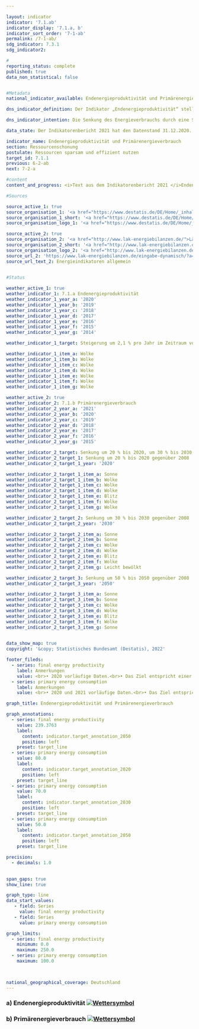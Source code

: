 ```yaml
---

layout: indicator    
indicator: '7.1.ab'    
indicator_display: '7.1.a, b'    
indicator_sort_order: '7-1-ab'    
permalink: /7-1-ab/    
sdg_indicator: 7.3.1    
sdg_indicator2:     

#
reporting_status: complete    
published: true    
data_non_statistical: false    


#Metadata    
national_indicator_available: Endenergieproduktivität und Primärenergieverbrauch    

dns_indicator_definition: Der Indikator „Endenergieproduktivität“ stellt die Entwicklung der Wertschöpfung je eingesetzter Einheit Endenergie dar. Der Begriff „Endenergie“ bezieht sich dabei auf den Teil der Energie, der energetisch als thermische oder elektrische Energie zur Herstellung von Gütern oder zur Nutzung in den privaten Haushalten zur Verfügung steht.<br><br>Der Indikator „Primärenergieverbrauch“ gibt an, wie viel Energie in einem Land einerseits in den Energiesektoren zur Umwandlung, sowie andererseits in der Produktion, den privaten Haushalten und im Verkehr verbraucht wurde.    

dns_indicator_intention: Die Senkung des Energieverbrauchs durch eine Steigerung der Energieeffizienz ist neben dem Ausbau erneuerbarer Energien die zweite tragende Säule der Energiewende. Ziel ist es mit möglichst wenig Energie, viel wirtschaftliche Leistung zu erreichen. Energieeinsparung schont Klima und Umwelt, trägt zur Verbesserung der Versorgungssicherheit und zur Wettbewerbsfähigkeit der Industrie bei.<br>Dem Energiekonzept der Bundesregierung zufolge soll die Endenergieproduktivität in den Jahren 2008 bis 2050 jährlich um 2,1&nbsp;% erhöht werden. Gleichzeitig soll sich der Primärenergieverbrauch bis 2020 um 20&nbsp;%, bis 2030 um 30&nbsp;% und bis 2050 um 50&nbsp;% gegenüber dem Jahr 2008 verringern.    

data_state: Der Indikatorenbericht 2021 hat den Datenstand 31.12.2020. Die Daten auf der DNS-Online Plattform werden regelmäßig aktualisiert, sodass online aktuellere Daten verfügbar sein können als im Indikatorenbericht 2021 veröffentlicht.    

indicator_name: Endenergieproduktivität und Primärenergieverbrauch    
section: Ressourcenschonung    
postulate: Ressourcen sparsam und effizient nutzen    
target_id: 7.1.1    
previous: 6-2-ab    
next: 7-2-a    

#content     
content_and_progress: <i>Text aus dem Indikatorenbericht 2021 </i>Endenergie- und Primärenergieverbrauch sind direkt miteinander verbunden. Der Endenergieverbrauch ergibt sich aus dem Primärenergieverbrauch abzüglich der Summe aus Umwandlungs-, Fackel- und Leitungsverlusten sowie der statistischen Differenz.<br>Der Primärenergieverbrauch ist die Summe aus den im Inland gewonnenen Primärenergieträgern, Vorratsentnahmen und sämtlichen importierten Energieträgern abzüglich der Bevorratung, Energieexporte und Hochseebunkerungen. Wesentliche Grundlage für die Berechnung des Energieverbrauchs sind die Daten der Energiebilanzen der Arbeitsgemeinschaft Energiebilanzen (AGEB), welche um Daten aus weiteren Quellen ergänzt werden.<br>Die Endenergieproduktivität gibt an, wie hoch die Wertschöpfung je eingesetzter Einheit Endenergie ist. Sie stellt ein Maß für die Energieeffizienz bei der Herstellung von Gütern und im Energieeinsatz der privaten Haushalte dar. Einschätzungen zur Energieeffizienz in den Umwandlungsbereichen (Wirkungsgrad der Kraftwerke) oder in der Energieübertragung und -speicherung (Beseitigung von Leckagen, bessere Wärmedämmung usw.) lassen sich anhand des Indikators jedoch nicht direkt ableiten.<br>Die Endenergieproduktivität hat sich nach vorläufigen Ergebnissen im Zeitraum 2008 bis 2019 um 15,4&nbsp;% erhöht, was einem durchschnittlichen jährlichen Anstieg von rund 1,4&nbsp;% entspricht. Somit wird das Ziel eines jährlichen Anstieges von durchschnittlich 2,1&nbsp;% bis 2050 zum jetzigen Zeitpunkt noch nicht erreicht. Gegenüber dem Vorjahr ist die Energieproduktivität im Jahr 2019 um 0,6 Prozentpunkte gesunken.<br>Der Primärenergieverbrauch ist im Jahr 2019 gegenüber dem Vorjahr gesunken. Im gesamten Zeitraum von 2008 bis 2019 wurde der Primärenergieverbrauch nach vorläufigen Ergebnissen um 11,1&nbsp;% reduziert. Bei gleichbleibender Entwicklung wie in den vergangenen Jahren würde der Zielwert im Jahr 2020 somit nicht erreicht.    

#Sources    

source_active_1: true
source_organisation_1: '<a href="https://www.destatis.de/DE/Home/_inhalt.html">Statistisches Bundesamt</a>'
source_organisation_1_short: '<a href="https://www.destatis.de/DE/Home/_inhalt.html">Statistisches Bundesamt (Destatis)</a>'
source_organisation_logo_1: '<a href="https://www.destatis.de/DE/Home/_inhalt.html"><img src="https://g205sdgs.github.io/sdg-indicators/public/logos/destatis.png" alt="Statistisches Bundesamt" title=" Klicken Sie hier um zur Homepage der Organisation Statistisches Bundesamt zu gelangen." style="height:60px; width:148px; border: transparent"/></a>'

source_active_2: true
source_organisation_2: '<a href="http://www.lak-energiebilanzen.de/">Länderarbeitskreis Energiebilanzen</a>'
source_organisation_2_short: '<a href="http://www.lak-energiebilanzen.de/">Länderarbeitskreis (LAK) Energiebilanzen</a>'
source_organisation_logo_2: '<a href="http://www.lak-energiebilanzen.de/"><img src="https://g205sdgs.github.io/sdg-indicators/public/logos/lakeb.png" alt="Länderarbeitskreis Energiebilanzen" title=" Klicken Sie hier um zur Homepage der Organisation Länderarbeitskreis Energiebilanzen zu gelangen." style="height:60px; width:148px; border: transparent"/></a>'
source_url_2: 'https://www.lak-energiebilanzen.de/eingabe-dynamisch/?a=i100'
source_url_text_2: Energieindikatoren allgemein
    

#Status    

weather_active_1: true
weather_indicator_1: 7.1.a Endenergieproduktivität
weather_indicator_1_year_a: '2020'
weather_indicator_1_year_b: '2019'
weather_indicator_1_year_c: '2018'
weather_indicator_1_year_d: '2017'
weather_indicator_1_year_e: '2016'
weather_indicator_1_year_f: '2015'
weather_indicator_1_year_g: '2014'

weather_indicator_1_target: Steigerung um 2,1 % pro Jahr im Zeitraum von 2008 – 2050

weather_indicator_1_item_a: Wolke
weather_indicator_1_item_b: Wolke
weather_indicator_1_item_c: Wolke
weather_indicator_1_item_d: Wolke
weather_indicator_1_item_e: Wolke
weather_indicator_1_item_f: Wolke
weather_indicator_1_item_g: Wolke

weather_active_2: true
weather_indicator_2: 7.1.b Primärenergieverbrauch
weather_indicator_2_year_a: '2021'
weather_indicator_2_year_b: '2020'
weather_indicator_2_year_c: '2019'
weather_indicator_2_year_d: '2018'
weather_indicator_2_year_e: '2017'
weather_indicator_2_year_f: '2016'
weather_indicator_2_year_g: '2015'

weather_indicator_2_target: Senkung um 20 % bis 2020, um 30 % bis 2030 und um 50 % bis 2050 jeweils gegenüber 2008
weather_indicator_2_target_1: Senkung um 20 % bis 2020 gegenüber 2008
weather_indicator_2_target_1_year: '2020'

weather_indicator_2_target_1_item_a: Sonne
weather_indicator_2_target_1_item_b: Wolke
weather_indicator_2_target_1_item_c: Wolke
weather_indicator_2_target_1_item_d: Wolke
weather_indicator_2_target_1_item_e: Blitz
weather_indicator_2_target_1_item_f: Wolke
weather_indicator_2_target_1_item_g: Wolke

weather_indicator_2_target_2: Senkung um 30 % bis 2030 gegenüber 2008
weather_indicator_2_target_2_year: '2030'

weather_indicator_2_target_2_item_a: Sonne
weather_indicator_2_target_2_item_b: Sonne
weather_indicator_2_target_2_item_c: Wolke
weather_indicator_2_target_2_item_d: Wolke
weather_indicator_2_target_2_item_e: Blitz
weather_indicator_2_target_2_item_f: Wolke
weather_indicator_2_target_2_item_g: Leicht bewölkt

weather_indicator_2_target_3: Senkung um 50 % bis 2050 gegenüber 2008
weather_indicator_2_target_3_year: '2050'

weather_indicator_2_target_3_item_a: Sonne
weather_indicator_2_target_3_item_b: Sonne
weather_indicator_2_target_3_item_c: Wolke
weather_indicator_2_target_3_item_d: Wolke
weather_indicator_2_target_3_item_e: Blitz
weather_indicator_2_target_3_item_f: Wolke
weather_indicator_2_target_3_item_g: Sonne
    

data_show_map: true    
copyright: '&copy; Statistisches Bundesamt (Destatis), 2022'    

footer_fileds:
  - series: final energy productivity
    label: Anmerkungen
    value: <br>• 2020 vorläufige Daten.<br>• Das Ziel entspricht einer Steigerung der Endenergieproduktivität um jährlich 2,1% gegenüber 2008 bis 2050 (Energiekonzept der Bundesregierung).
  - series: primary energy consumption
    label: Anmerkungen
    value: <br>• 2020 und 2021 vorläufige Daten.<br>• Das Ziel entspricht einer Senkung des Primärenergieverbrauchs um 20&nbsp;% gegenüber 2008 bis 2020, um 30&nbsp;% bis 2030 bzw. um 50&nbsp;% gegenüber 2008 bis 2050 (Energiekonzept der Bundesregierung).    

graph_title: Endenergieproduktivität und Primärenergieverbrauch    

graph_annotations:
  - series: final energy productivity
    value: 239.3763
    label:
      content: indicator.target_annotation_2050
      position: left
    preset: target_line
  - series: primary energy consumption
    value: 80.0
    label:
      content: indicator.target_annotation_2020
      position: left
    preset: target_line
  - series: primary energy consumption
    value: 70.0
    label:
      content: indicator.target_annotation_2030
      position: left
    preset: target_line
  - series: primary energy consumption
    value: 50.0
    label:
      content: indicator.target_annotation_2050
      position: left
    preset: target_line    

precision: 
  - decimals: 1.0
        

span_gaps: true    
show_line: true    

graph_type: line    
data_start_values: 
   - field: Series
     value: final energy productivity
   - field: Series
     value: primary energy consumption    

graph_limits: 
  - series: final energy productivity
    minimum: 0.0
    maximum: 250.0
  - series: primary energy consumption
    maximum: 100.0    

        

national_geographical_coverage: Deutschland    
---
```



<div>
  <div class="my-header">
    <h3>a) Endenergieproduktivität
      <a href="https:/dnsTestEnvironment.github.io/dns-indicators/status"><img src="https://g205sdgs.github.io/sdg-indicators/public/Wettersymbole/Wolke.png" title="Text will follow soon" alt="Wettersymbol"/>
      </a>
    </h3>
  </div>
  <div class="my-header-note">
  </div>
</div>
<div>
  <div class="my-header">
    <h3>b) Primärenergieverbrauch
      <a href="https:/dnsTestEnvironment.github.io/dns-indicators/status"><img src="https://g205sdgs.github.io/sdg-indicators/public/Wettersymbole/Sonne.png" title="Text will follow soon" alt="Wettersymbol"/>
      </a>
    </h3>
  </div>
  <div class="my-header-note">
  </div>
</div>